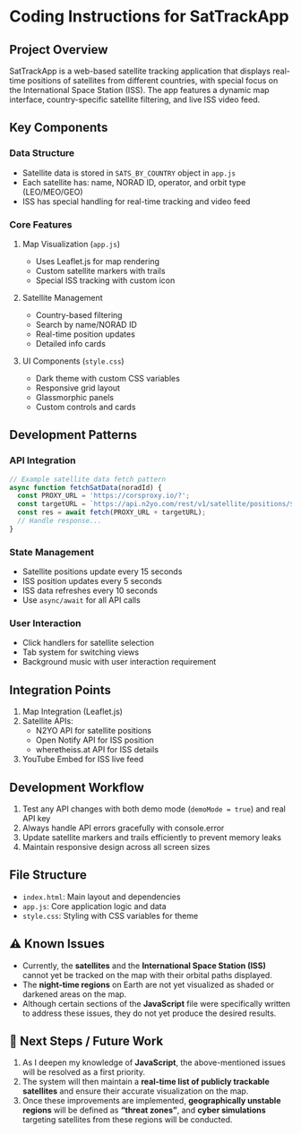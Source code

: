 # Coding Instructions for SatTrackApp

## Project Overview
SatTrackApp is a web-based satellite tracking application that displays real-time positions of satellites from different countries, with special focus on the International Space Station (ISS). The app features a dynamic map interface, country-specific satellite filtering, and live ISS video feed.

## Key Components

### Data Structure
- Satellite data is stored in `SATS_BY_COUNTRY` object in `app.js`
- Each satellite has: name, NORAD ID, operator, and orbit type (LEO/MEO/GEO)
- ISS has special handling for real-time tracking and video feed

### Core Features
1. Map Visualization (`app.js`)
   - Uses Leaflet.js for map rendering
   - Custom satellite markers with trails
   - Special ISS tracking with custom icon

2. Satellite Management
   - Country-based filtering
   - Search by name/NORAD ID
   - Real-time position updates
   - Detailed info cards

3. UI Components (`style.css`)
   - Dark theme with custom CSS variables
   - Responsive grid layout
   - Glassmorphic panels
   - Custom controls and cards

## Development Patterns

### API Integration
```javascript
// Example satellite data fetch pattern
async function fetchSatData(noradId) {
  const PROXY_URL = 'https://corsproxy.io/?';
  const targetURL = `https://api.n2yo.com/rest/v1/satellite/positions/${noradId}/${OBS_LAT}/${OBS_LON}/0/1/?apiKey=${API_KEY}`;
  const res = await fetch(PROXY_URL + targetURL);
  // Handle response...
}
```

### State Management
- Satellite positions update every 15 seconds
- ISS position updates every 5 seconds
- ISS data refreshes every 10 seconds
- Use `async/await` for all API calls

### User Interaction
- Click handlers for satellite selection
- Tab system for switching views
- Background music with user interaction requirement

## Integration Points
1. Map Integration (Leaflet.js)
2. Satellite APIs:
   - N2YO API for satellite positions
   - Open Notify API for ISS position
   - wheretheiss.at API for ISS details
3. YouTube Embed for ISS live feed

## Development Workflow
1. Test any API changes with both demo mode (`demoMode = true`) and real API key
2. Always handle API errors gracefully with console.error
3. Update satellite markers and trails efficiently to prevent memory leaks
4. Maintain responsive design across all screen sizes

## File Structure
- `index.html`: Main layout and dependencies
- `app.js`: Core application logic and data
- `style.css`: Styling with CSS variables for theme

## ⚠️ Known Issues

- Currently, the **satellites** and the **International Space Station (ISS)** cannot yet be tracked on the map with their orbital paths displayed.  
- The **night-time regions** on Earth are not yet visualized as shaded or darkened areas on the map.  
- Although certain sections of the **JavaScript** file were specifically written to address these issues, they do not yet produce the desired results.

## 🚧 Next Steps / Future Work

1. As I deepen my knowledge of **JavaScript**, the above-mentioned issues will be resolved as a first priority.  
2. The system will then maintain a **real-time list of publicly trackable satellites** and ensure their accurate visualization on the map.  
3. Once these improvements are implemented, **geographically unstable regions** will be defined as **“threat zones”**, and **cyber simulations** targeting satellites from these regions will be conducted.  
